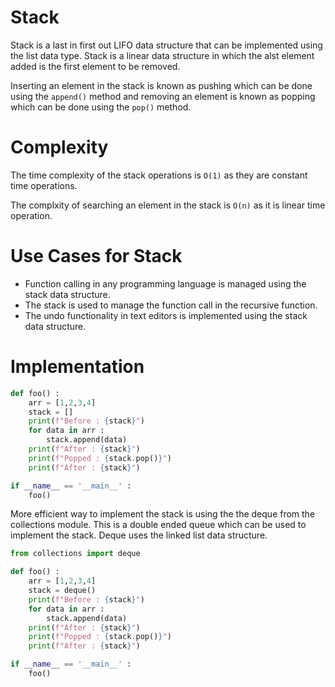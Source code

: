 # Stack

Stack is a last in first out LIFO data structure that can be implemented using the list data type. Stack is a linear data structure in which the alst element added is the first element to be removed.

Inserting an element in the stack is known as pushing which can be done using the `append()` method and removing an element is known as popping which can be done using the `pop()` method.

# Complexity

The time complexity of the stack operations is `O(1)` as they are constant time operations.

The complxity of searching an element in the stack is `O(n)` as it is linear time operation.

# Use Cases for Stack

- Function calling in any programming language is managed using the stack data structure.
- The stack is used to manage the function call in the recursive function.
- The undo functionality in text editors is implemented using the stack data structure.

# Implementation

```python
def foo() :
    arr = [1,2,3,4]
    stack = []
    print(f"Before : {stack}")
    for data in arr :
        stack.append(data)
    print(f"After : {stack}")
    print(f"Popped : {stack.pop()}")
    print(f"After : {stack}")

if __name__ == '__main__' :
    foo()
```

More efficient way to implement the stack is using the the deque from the collections module. This is a double ended queue which can be used to implement the stack. Deque uses the linked list data structure.

```python
from collections import deque

def foo() :
    arr = [1,2,3,4]
    stack = deque()
    print(f"Before : {stack}")
    for data in arr :
        stack.append(data)
    print(f"After : {stack}")
    print(f"Popped : {stack.pop()}")
    print(f"After : {stack}")

if __name__ == '__main__' :
    foo()
```
